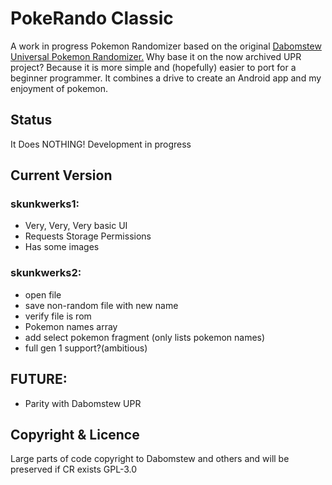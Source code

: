 # PokeRando Classic
A work in progress Pokemon Randomizer based on the original [Dabomstew Universal Pokemon Randomizer.](https://github.com/Dabomstew/universal-pokemon-randomizer)
Why base it on the now archived UPR project? Because it is more simple and (hopefully) easier to port for a beginner programmer.
It combines a drive to create an Android app and my enjoyment of pokemon.

## Status
It Does NOTHING!
Development in progress

## Current Version
### skunkwerks1:
- Very, Very, Very basic UI
- Requests Storage Permissions
- Has some images

### skunkwerks2:
- open file
- save non-random file with new name
- verify file is rom
- Pokemon names array
- add select pokemon fragment (only lists pokemon names)
- full gen 1 support?(ambitious)

## FUTURE:
- Parity with Dabomstew UPR

## Copyright & Licence
Large parts of code copyright to Dabomstew and others and will be preserved if CR exists
GPL-3.0